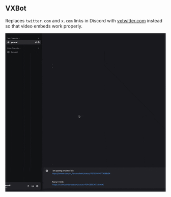 ## VXBot


Replaces `twitter.com` and `x.com` links in Discord with [vxtwitter.com](https://github.com/dylanpdx/BetterTwitFix) instead so that video embeds work properly.


![result.gif](./result.gif)
